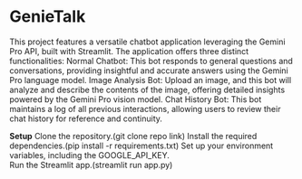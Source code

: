 # GenieTalk
This project features a versatile chatbot application leveraging the Gemini Pro API, built with Streamlit. The application offers three distinct functionalities:
Normal Chatbot: This bot responds to general questions and conversations, providing insightful and accurate answers using the Gemini Pro language model.
Image Analysis Bot: Upload an image, and this bot will analyze and describe the contents of the image, offering detailed insights powered by the Gemini Pro vision model.
Chat History Bot: This bot maintains a log of all previous interactions, allowing users to review their chat history for reference and continuity.

**Setup**
Clone the repository.(git clone repo link)
Install the required dependencies.(pip install -r requirements.txt)
Set up your environment variables, including the GOOGLE_API_KEY.  
Run the Streamlit app.(streamlit run app.py)

